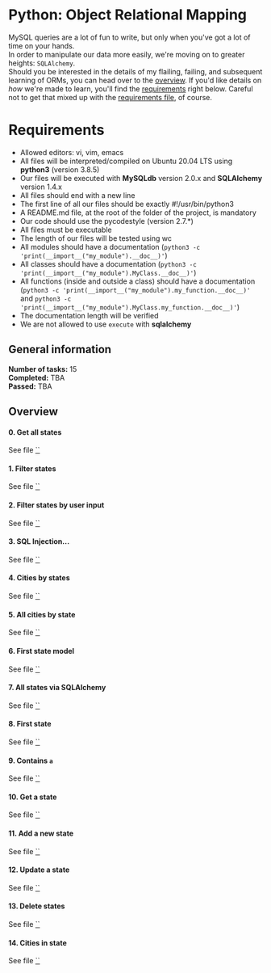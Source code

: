 # Python: Object Relational Mapping
MySQL queries are a lot of fun to write, but only when you've got a lot of time on your hands.<br/>
In order to manipulate our data more easily, we're moving on to greater heights: `SQLAlchemy`.<br/>
Should you be interested in the details of my flailing, failing, and subsequent learning of ORMs, you can head over to the [overview](#overview). If you'd like details on _how_ we're made to learn, you'll find the [requirements](#requirements) right below. Careful not to get that mixed up with the [requirements file](./requirements.txt), of course.<br/>

# Requirements
* Allowed editors: vi, vim, emacs
* All files will be interpreted/compiled on Ubuntu 20.04 LTS using __python3__ (version 3.8.5)
* Our files will be executed with __MySQLdb__ version 2.0.x and __SQLAlchemy__ version 1.4.x
* All files should end with a new line
* The first line of all our files should be exactly #!/usr/bin/python3
* A README.md file, at the root of the folder of the project, is mandatory
* Our code should use the pycodestyle (version 2.7.*)
* All files must be executable
* The length of our files will be tested using wc
* All modules should have a documentation (`python3 -c 'print(__import__("my_module").__doc__)'`)
* All classes should have a documentation (`python3 -c 'print(__import__("my_module").MyClass.__doc__)'`)
* All functions (inside and outside a class) should have a documentation (`python3 -c 'print(__import__("my_module").my_function.__doc__)'` and `python3 -c 'print(__import__("my_module").MyClass.my_function.__doc__)'`)
* The documentation length will be verified
* We are not allowed to use `execute` with __sqlalchemy__

## General information
__Number of tasks:__ 15<br/>
__Completed:__ TBA<br/>
__Passed:__ TBA<br/>

## Overview
#### 0. Get all states
See file [``](./)
#### 1. Filter states
See file [``](./)
#### 2. Filter states by user input
See file [``](./)
#### 3. SQL Injection...
See file [``](./)
#### 4. Cities by states
See file [``](./)
#### 5. All cities by state
See file [``](./)
#### 6. First state model
See file [``](./)
#### 7. All states via SQLAlchemy
See file [``](./)
#### 8. First state
See file [``](./)
#### 9. Contains `a`
See file [``](./)
#### 10. Get a state
See file [``](./)
#### 11. Add a new state
See file [``](./)
#### 12. Update a state
See file [``](./)
#### 13. Delete states
See file [``](./)
#### 14. Cities in state
See file [``](./)